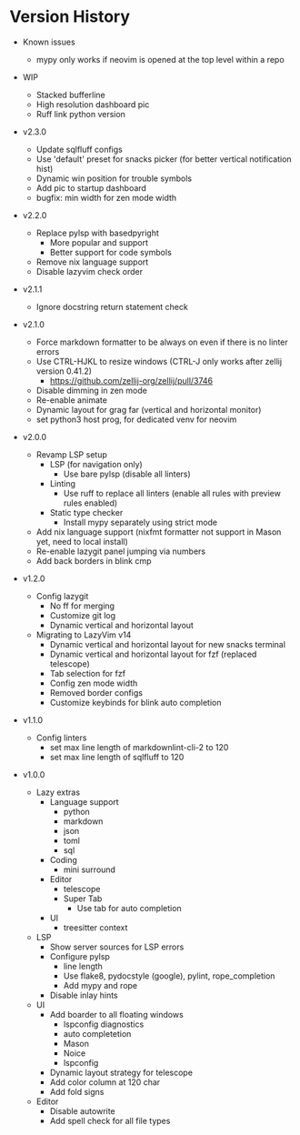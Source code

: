 # Version History

- Known issues
  - mypy only works if neovim is opened at the top level within a repo

- WIP
  - Stacked bufferline
  - High resolution dashboard pic
  - Ruff link python version

- v2.3.0
  - Update sqlfluff configs
  - Use 'default' preset for snacks picker (for better vertical notification hist)
  - Dynamic win position for trouble symbols
  - Add pic to startup dashboard
  - bugfix: min width for zen mode width

- v2.2.0
  - Replace pylsp with basedpyright
    - More popular and support
    - Better support for code symbols
  - Remove nix language support
  - Disable lazyvim check order

- v2.1.1
  - Ignore docstring return statement check

- v2.1.0
  - Force markdown formatter to be always on even if there is no linter errors
  - Use CTRL-HJKL to resize windows (CTRL-J only works after zellij version 0.41.2)
    - <https://github.com/zellij-org/zellij/pull/3746>
  - Disable dimming in zen mode
  - Re-enable animate
  - Dynamic layout for grag far (vertical and horizontal monitor)
  - set python3 host prog, for dedicated venv for neovim

- v2.0.0
  - Revamp LSP setup
    - LSP (for navigation only)
      - Use bare pylsp (disable all linters)
    - Linting
      - Use ruff to replace all linters (enable all rules with preview rules enabled)
    - Static type checker
      - Install mypy separately using strict mode
  - Add nix language support (nixfmt formatter not support in Mason yet, need to local install)
  - Re-enable lazygit panel jumping via numbers
  - Add back borders in blink cmp

- v1.2.0
  - Config lazygit
    - No ff for merging
    - Customize git log
    - Dynamic vertical and horizontal layout
  - Migrating to LazyVim v14
    - Dynamic vertical and horizontal layout for new snacks terminal
    - Dynamic vertical and horizontal layout for fzf (replaced telescope)
    - Tab selection for fzf
    - Config zen mode width
    - Removed border configs
    - Customize keybinds for blink auto completion

- v1.1.0
  - Config linters
    - set max line length of markdownlint-cli-2 to 120
    - set max line length of sqlfluff to 120

- v1.0.0
  - Lazy extras
    - Language support
      - python
      - markdown
      - json
      - toml
      - sql
    - Coding
      - mini surround
    - Editor
      - telescope
      - Super Tab
        - Use tab for auto completion
    - UI
      - treesitter context
  - LSP
    - Show server sources for LSP errors
    - Configure pylsp
      - line length
      - Use flake8, pydocstyle (google), pylint, rope_completion
      - Add mypy and rope
    - Disable inlay hints
  - UI
    - Add boarder to all floating windows
      - lspconfig diagnostics
      - auto completetion
      - Mason
      - Noice
      - lspconfig
    - Dynamic layout strategy for telescope
    - Add color column at 120 char
    - Add fold signs
  - Editor
    - Disable autowrite
    - Add spell check for all file types
